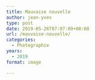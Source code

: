 ```yaml
---
title: Mauvaise nouvelle
author: jean-yves
type: post
date: 2019-05-26T07:07:09+00:00
url: /mauvaise-nouvelle/
categories:
  - Photographie
years:
  - 2019
format: image

---
```

